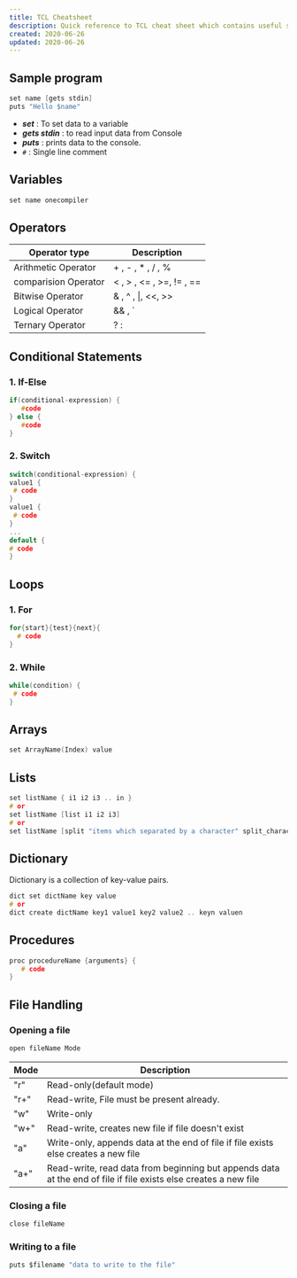 ```yaml
---
title: TCL Cheatsheet 
description: Quick reference to TCL cheat sheet which contains useful syntax and is very handy while coding. 
created: 2020-06-26
updated: 2020-06-26
---
```


## Sample program

```c
set name [gets stdin]
puts "Hello $name"
```
* ***set*** : To set data to a variable
* ***gets stdin*** : to read input data from Console
* ***puts*** : prints data to the console.
* `#` : Single line comment

## Variables

```c
set name onecompiler
```
## Operators

| Operator type | Description|
|----|-----|
| Arithmetic Operator|+ , - , * , / , %|
| comparision Operator| < , > , <= , >=, != , ==| 
| Bitwise Operator| & , ^ , \|, <<, >>| 
| Logical Operator| && , `||`, ! |
| Ternary Operator| ? : |

## Conditional Statements

### 1. If-Else

```c
if(conditional-expression) {
   #code
} else {
   #code
}
```

### 2. Switch

```c
switch(conditional-expression) {    
value1 {     
 # code
}    
value1 {     
 # code
}    
...
default {
# code
} 
```

## Loops

### 1. For

```c
for{start}{test}{next}{  
  # code  
} 
```
### 2. While

```c
while(condition) {  
 # code 
}  
```

## Arrays

```c
set ArrayName(Index) value
```
## Lists

```c
set listName { i1 i2 i3 .. in }
# or
set listName [list i1 i2 i3]
# or 
set listName [split "items which separated by a character" split_character]
```

## Dictionary

Dictionary is a collection of key-value pairs.

```c
dict set dictName key value
# or 
dict create dictName key1 value1 key2 value2 .. keyn valuen
```
## Procedures

```c
proc procedureName {arguments} {
   # code
}
```

## File Handling

### Opening a file

```c
open fileName Mode
```

|Mode|Description|
|----|----|
|"r"  |  Read-only(default mode)|
|"r+" |  Read-write, File must be present already. |
|"w"  |  Write-only |
|"w+" |  Read-write, creates new file if file doesn't exist|
|"a"  |  Write-only, appends data at the end of file if file exists else creates a new file|
|"a+" |  Read-write,  read data from beginning but appends data at the end of file if file exists else creates a new file|

### Closing a file

```c
close fileName
```
### Writing to a file

```c
puts $filename "data to write to the file"
```
